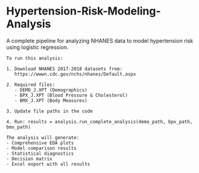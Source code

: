 # Hypertension-Risk-Modeling-Analysis
A complete pipeline for analyzing NHANES data to model hypertension risk using logistic regression.

    To run this analysis:
    
    1. Download NHANES 2017-2018 datasets from:
       https://wwwn.cdc.gov/nchs/nhanes/Default.aspx
       
    2. Required files:
       - DEMO_J.XPT (Demographics)
       - BPX_J.XPT (Blood Pressure & Cholesterol)
       - BMX_J.XPT (Body Measures)
    
    3. Update file paths in the code
    
    4. Run: results = analysis.run_complete_analysis(demo_path, bpx_path, bmx_path)
    
    The analysis will generate:
    - Comprehensive EDA plots
    - Model comparison results
    - Statistical diagnostics
    - Decision matrix
    - Excel export with all results
